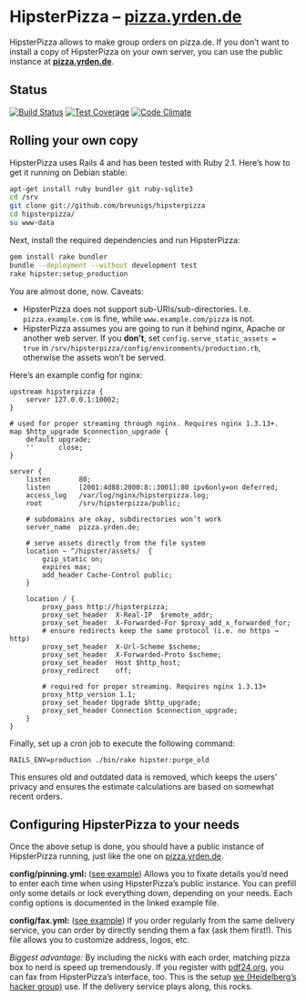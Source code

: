 # HipsterPizza – [pizza.yrden.de](https://pizza.yrden.de)

HipsterPizza allows to make group orders on pizza.de. If you don’t want
to install a copy of HipsterPizza on your own server, you can use the
public instance at **[pizza.yrden.de](https://pizza.yrden.de)**.

## Status

[![Build Status](https://travis-ci.org/breunigs/hipsterpizza.png?branch=master)](https://travis-ci.org/breunigs/hipsterpizza)
[![Test Coverage](https://codeclimate.com/github/breunigs/hipsterpizza/coverage.png)](https://codeclimate.com/github/breunigs/hipsterpizza)
[![Code Climate](https://codeclimate.com/github/breunigs/hipsterpizza.png)](https://codeclimate.com/github/breunigs/hipsterpizza)


## Rolling your own copy

HipsterPizza uses Rails 4 and has been tested with Ruby 2.1. Here’s how to get it running on Debian stable:
```bash
apt-get install ruby bundler git ruby-sqlite3
cd /srv
git clone git://github.com/breunigs/hipsterpizza
cd hipsterpizza/
su www-data
```

Next, install the required dependencies and run HipsterPizza:
```bash
gem install rake bundler
bundle --deployment --without development test
rake hipster:setup_production
```

You are almost done, now. Caveats:

-   HipsterPizza does not support sub-URIs/sub-directories. I.e. `pizza.example.com` is fine, while `www.example.com/pizza` is not.
-   HipsterPizza assumes you are going to run it behind nginx, Apache or another web server. If you **don’t**, set `config.serve_static_assets = true` in `/srv/hipsterpizza/config/environments/production.rb`, otherwise the assets won’t be served.



Here’s an example config for nginx:
```
upstream hipsterpizza {
    server 127.0.0.1:10002;
}

# used for proper streaming through nginx. Requires nginx 1.3.13+.
map $http_upgrade $connection_upgrade {
    default upgrade;
    ''      close;
}

server {
    listen       80;
    listen       [2001:4d88:2000:8::3001]:80 ipv6only=on deferred;
    access_log   /var/log/nginx/hipsterpizza.log;
    root         /srv/hipsterpizza/public;

    # subdomains are okay, subdirectories won’t work
    server_name  pizza.yrden.de;

    # serve assets directly from the file system
    location ~ ^/hipster/assets/  {
        gzip_static on;
        expires max;
        add_header Cache-Control public;
    }

    location / {
        proxy_pass http://hipsterpizza;
        proxy_set_header  X-Real-IP  $remote_addr;
        proxy_set_header  X-Forwarded-For $proxy_add_x_forwarded_for;
        # ensure redirects keep the same protocol (i.e. no https → http)
        proxy_set_header  X-Url-Scheme $scheme;
        proxy_set_header  X-Forwarded-Proto $scheme;
        proxy_set_header  Host $http_host;
        proxy_redirect    off;

        # required for proper streaming. Requires nginx 1.3.13+
        proxy_http_version 1.1;
        proxy_set_header Upgrade $http_upgrade;
        proxy_set_header Connection $connection_upgrade;
    }
}
```

Finally, set up a cron job to execute the following command:
```
RAILS_ENV=production ./bin/rake hipster:purge_old
```

This ensures old and outdated data is removed, which keeps the users’
privacy and ensures the estimate calculations are based on somewhat
recent orders.



## Configuring HipsterPizza to your needs

Once the above setup is done, you should have a public instance of
HipsterPizza running, just like the one on
[pizza.yrden.de](https://pizza.yrden.de).

**config/pinning.yml:**
([see example](https://github.com/breunigs/hipsterpizza/blob/master/config/pinning.example.yml))
Allows you to fixate details you’d need to enter each time when using
HipsterPizza’s public instance. You can prefill only some details or
lock everything down, depending on your needs. Each config options is
documented in the linked example file.

**config/fax.yml:**
([see example](https://github.com/breunigs/hipsterpizza/blob/master/config/fax.example.yml))
If you order regularly from the same delivery service, you can order by
directly sending them a fax (ask them first!). This file allows you to
customize address, logos, etc.

*Biggest advantage:* By
including the nicks with each order, matching pizza box to nerd is speed
up tremendously. If you register with [pdf24.org](https://fax.pdf24.org/),
you can fax from HipsterPizza’s interface, too. This is the setup
[we (Heidelberg’s hacker group)](https://www.noname-ev.de) use. If the
delivery service plays along, this rocks.
